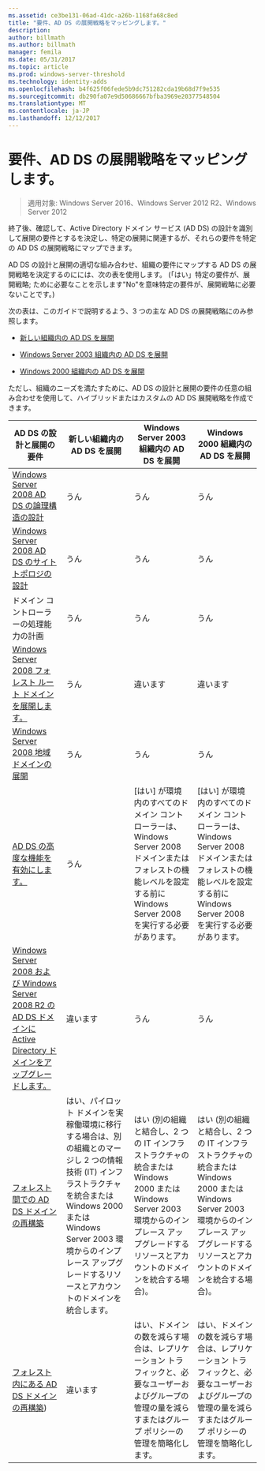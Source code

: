 ```yaml
---
ms.assetid: ce3be131-06ad-41dc-a26b-1168fa68c8ed
title: "要件、AD DS の展開戦略をマッピングします。"
description: 
author: billmath
ms.author: billmath
manager: femila
ms.date: 05/31/2017
ms.topic: article
ms.prod: windows-server-threshold
ms.technology: identity-adds
ms.openlocfilehash: b4f625f06fede5b9dc751282cda19b68d7f9e535
ms.sourcegitcommit: db290fa07e9d50686667bfba3969e20377548504
ms.translationtype: MT
ms.contentlocale: ja-JP
ms.lasthandoff: 12/12/2017
---
```

# <a name="mapping-your-requirements-to-an-ad-ds-deployment-strategy"></a>要件、AD DS の展開戦略をマッピングします。

>適用対象: Windows Server 2016、Windows Server 2012 R2、Windows Server 2012

終了後、確認して、Active Directory ドメイン サービス (AD DS) の設計を識別して展開の要件とするを決定し、特定の展開に関連するが、それらの要件を特定の AD DS の展開戦略にマップできます。  
  
AD DS の設計と展開の適切な組み合わせ、組織の要件にマップする AD DS の展開戦略を決定するのにには、次の表を使用します。 (「はい」特定の要件が、展開戦略; ために必要なことを示します"No"を意味特定の要件が、展開戦略に必要ないことです。)  
  
次の表は、このガイドで説明するよう、3 つの主な AD DS の展開戦略にのみ参照します。  
  
-   [新しい組織内の AD DS を展開](../../ad-ds/plan/Deploying-AD-DS-in-a-New-Organization.md)  
  
-   [Windows Server 2003 組織内の AD DS を展開](../../ad-ds/plan/Deploying-AD-DS-in-a-Windows-Server-2003-Organization.md)  
  
-   [Windows 2000 組織内の AD DS を展開](../../ad-ds/plan/Deploying-AD-DS-in-a-Windows-2000-Organization.md)  
  
ただし、組織のニーズを満たすために、AD DS の設計と展開の要件の任意の組み合わせを使用して、ハイブリッドまたはカスタムの AD DS 展開戦略を作成できます。  
  
|AD DS の設計と展開の要件|新しい組織内の AD DS を展開|Windows Server 2003 組織内の AD DS を展開|Windows 2000 組織内の AD DS を展開|  
|--------------------------------------------|-----------------------------------------|---------------------------------------------------------|--------------------------------------------------|  
|[Windows Server 2008 AD DS の論理構造の設計](https://technet.microsoft.com/library/cc770806.aspx)|うん|うん|うん|  
|[Windows Server 2008 AD DS のサイト トポロジの設計](Designing-the-Site-Topology.md)|うん|うん|うん|  
|ドメイン コントローラーの処理能力の計画|うん|うん|うん|  
|[Windows Server 2008 フォレスト ルート ドメインを展開します。](https://technet.microsoft.com/library/cc731174.aspx)|うん|違います|違います|  
|[Windows Server 2008 地域ドメインの展開](https://technet.microsoft.com/library/cc755118.aspx)|うん|うん|うん|  
|[AD DS の高度な機能を有効にします。](../../ad-ds/plan/Enabling-Advanced-Features-for-AD-DS.md)|うん|[はい] が環境内のすべてのドメイン コントローラーは、Windows Server 2008 ドメインまたはフォレストの機能レベルを設定する前に Windows Server 2008 を実行する必要があります。|[はい] が環境内のすべてのドメイン コントローラーは、Windows Server 2008 ドメインまたはフォレストの機能レベルを設定する前に Windows Server 2008 を実行する必要があります。|  
|[Windows Server 2008 および Windows Server 2008 R2 の AD DS ドメインに Active Directory ドメインをアップグレードします。](https://technet.microsoft.com/library/cc731188.aspx)|違います|うん|うん|  
|[フォレスト間での AD DS ドメインの再構築](https://go.microsoft.com/fwlink/?LinkId=93678)|はい、パイロット ドメインを実稼働環境に移行する場合は、別の組織とのマージし 2 つの情報技術 (IT) インフラストラクチャを統合または Windows 2000 または Windows Server 2003 環境からのインプレース アップグレードするリソースとアカウントのドメインを統合します。|はい (別の組織と結合し、2 つの IT インフラストラクチャの統合または Windows 2000 または Windows Server 2003 環境からのインプレース アップグレードするリソースとアカウントのドメインを統合する場合)。|はい (別の組織と結合し、2 つの IT インフラストラクチャの統合または Windows 2000 または Windows Server 2003 環境からのインプレース アップグレードするリソースとアカウントのドメインを統合する場合)。|  
|[フォレスト内にある AD DS ドメインの再構築](https://go.microsoft.com/fwlink/?LinkId=82740))|違います|はい、ドメインの数を減らす場合は、レプリケーション トラフィックと、必要なユーザーおよびグループの管理の量を減らすまたはグループ ポリシーの管理を簡略化します。|はい、ドメインの数を減らす場合は、レプリケーション トラフィックと、必要なユーザーおよびグループの管理の量を減らすまたはグループ ポリシーの管理を簡略化します。|  
  


